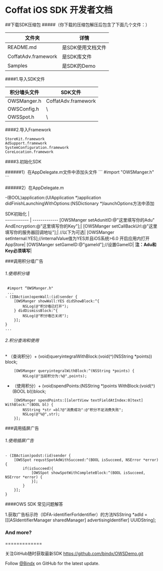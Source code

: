 # Coffat iOS SDK 开发者文档

##下载SDK压缩包
#####（你下载的压缩包解压后包含了下面几个文件：）

文件夹        | 详情
------------ | ------------- 
README.md    | 是SDK使用文档文件 
CoffatAdv.framework    | 是SDK库文件
Samples      | 是SDK的Demo

####1.导入SDK文件

积分墙头文件   | SDK文件
------------ | ------------
OWSManger.h  | CoffatAdv.framework
OWSConfig.h  |	  		  \
OWSSpot.h    |		  		  \

####2.导入Framework

```
StoreKit.framework
AdSupport.framework
SystemConfiguration.framework
CoreLocation.framework
```

####3.初始化SDK
<p></p>
######1）在AppDelegate.m文件中添加头文件
```
 #import "OWSManger.h"
```

######2）在AppDelegate.m

-(BOOL)application:(UIApplication *)application didFinishLaunchingWithOptions:(NSDictionary *)launchOptions方法中添加

SDK初始化 |  
------------ | ------------- 
[OWSManger setAdunitID:@"这里填写你的Adu" AndEncryption:@"这里填写你的Key"];|
[OWSManger setCallBackUrl:@"这里填写你的服务器回调地址"];|
//以下为可选|
[OWSManger setInternal:YES];//internalValue值为YES并且iOS系统>6.0 开启应用内打开AppStore|
[OWSManger setGameID:@"gameId"];//设置GameID|
**注：Adu和Key必须填写**|

###调用积分墙广告

###### 1.使用积分墙
```
 #import “OWSManger.h" 
 ...
- (IBAction)openWall:(id)sender {
    [OWSManger showWall:YES didShowBlock:^{
        NSLog(@"积分墙已打开");
    } didDismissBlock:^{
        NSLog(@"积分墙已关闭");
    }];
}
...
```

###### 2.积分查询和使用
<p></p>
* （查询积分）+ (void)queryintegralWithBlock:(void(^)(NSString *points)) block;

```
    [OWSManger queryintegralWithBlock:^(NSString *points) {
		NSLog(@"当前积分为:%@",points);
```

* （使用积分）+ (void)spendPoints:(NSString *)points WithBlock:(void(^)(BOOL bl))block;

```
	[OWSManger spendPoints:[[alertView textFieldAtIndex:0]text] WithBlock:^(BOOL bl) {
		NSString *str =bl?@"消费成功":@"积分不足消费失败";
		NSLog(@"%@",str);            
	}];
```



###调用插屏广告
###### 1.使用插屏广告
```
- (IBAction)podst:(id)sender {
    [OWSSpot requstSpotAdWithSucceed:^(BOOL isSucceed, NSError *error) {
        if(isSucceed){
            [OWSSpot showSpotWithCompleteBlock:^(BOOL isSucceed, NSError *error) {
            }];
        }
    }];
}
```


####OWS SDK 常见问题解答
<p></p>
1.获取广告标示符（IDFA-identifierForIdentifier）的方法NSString *adId = [[[ASIdentifierManager sharedManager] advertisingIdentifier] UUIDString];
<p></p>

### And more?
=============


关注GitHub随时获取最新SDK <https://github.com/bindx/OWSDemo.git>

Follow [@Bindx](https://github.com/bindx) on GitHub for the latest update.
